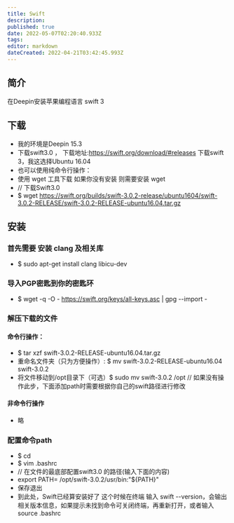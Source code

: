 ```yaml
---
title: Swift
description: 
published: true
date: 2022-05-07T02:20:40.933Z
tags: 
editor: markdown
dateCreated: 2022-04-21T03:42:45.993Z
---
```


##  简介

在Deepin安装苹果编程语言 swift 3

## 下载
- 我的环境是Deepin 15.3
- 下载swift3.0 ， 下载地址:https://swift.org/download/#releases 下载swift 3，我这选择Ubuntu 16.04
- 也可以使用纯命令行操作：
- 使用 wget 工具下载 如果你没有安装 则需要安装 wget
- // 下载Swift3.0
- $ wget https://swift.org/builds/swift-3.0.2-release/ubuntu1604/swift-3.0.2-RELEASE/swift-3.0.2-RELEASE-ubuntu16.04.tar.gz

## 安装
### 首先需要 安装 clang 及相关库
- $ sudo apt-get install clang libicu-dev

### 导入PGP密匙到你的密匙环
- $ wget -q -O - https://swift.org/keys/all-keys.asc |  gpg --import -

### 解压下载的文件

#### 命令行操作：
- $ tar xzf swift-3.0.2-RELEASE-ubuntu16.04.tar.gz
- 重命名文件夹（只为方便操作）: $ mv swift-3.0.2-RELEASE-ubuntu16.04 swift-3.0.2
- 将文件移动到/opt目录下（可选）$ sudo mv swift-3.0.2 /opt // 如果没有操作此步，下面添加path时需要根据你自己的swift路径进行修改

#### 非命令行操作
- 略

### 配置命令path
- $ cd 
- $ vim .bashrc
- // 在文件的最底部配置swift3.0 的路径(输入下面的内容)
- export PATH= /opt/swift-3.0.2/usr/bin:"${PATH}"
-  保存退出
- 到此处，Swift已经算安装好了 这个时候在终端 输入 swift --version，会输出相关版本信息，如果提示未找到命令可关闭终端，再重新打开，或者输入source .bashrc